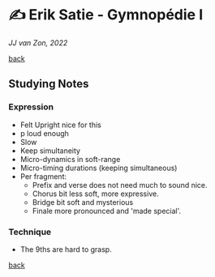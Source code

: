 ✍ Erik Satie - Gymnopédie Ⅰ
============================

*JJ van Zon, 2022*

[back](./README.md)

Studying Notes
--------------

### Expression
    
- Felt Upright nice for this
- p loud enough
- Slow
- Keep simultaneity
- Micro-dynamics in soft-range
- Micro-timing durations (keeping simultaneous)
- Per fragment:
    - Prefix and verse does not need much to sound nice.
    - Chorus bit less soft, more expressive.
    - Bridge bit soft and mysterious
    - Finale more pronounced and 'made special'.

### Technique

- The 9ths are hard to grasp.

[back](./README.md)
